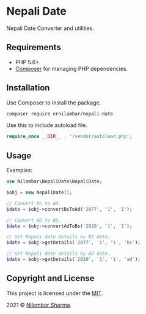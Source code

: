 # Nepali Date

Nepali Date Converter and utilities.

## Requirements

* PHP 5.6+.
* [Composer](https://getcomposer.org/) for managing PHP dependencies.

## Installation

Use Composer to install the package.

```bash
composer require ernilambar/nepali-date
```

Use this to include autoload file.

```php
require_once __DIR__ . '/vendor/autoload.php';
```

## Usage

Examples:

```php
use Nilambar\NepaliDate\NepaliDate;

$obj = new NepaliDate();

// Convert BS to AD.
$date = $obj->convertBsToAd('2077', '1', '1');

// Convert AD to BS.
$date = $obj->convertAdToBs('2020', '1', '1');

// Get Nepali date details by BS date.
$date = $obj->getDetails('2077', '1', '1', 'bs');

// Get Nepali date details by AD date.
$date = $obj->getDetails('2020', '1', '1', 'ad');
```

## Copyright and License

This project is licensed under the [MIT](http://opensource.org/licenses/MIT).

2021 &copy; [Nilambar Sharma](https://www.nilambar.net).
